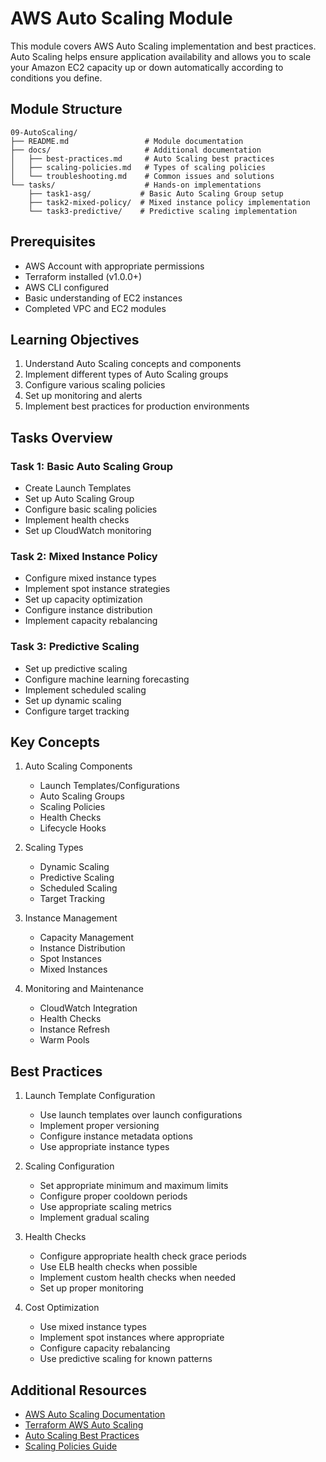 # AWS Auto Scaling Module

This module covers AWS Auto Scaling implementation and best practices. Auto Scaling helps ensure application availability and allows you to scale your Amazon EC2 capacity up or down automatically according to conditions you define.

## Module Structure

```
09-AutoScaling/
├── README.md                 # Module documentation
├── docs/                     # Additional documentation
│   ├── best-practices.md     # Auto Scaling best practices
│   ├── scaling-policies.md   # Types of scaling policies
│   └── troubleshooting.md    # Common issues and solutions
└── tasks/                    # Hands-on implementations
    ├── task1-asg/           # Basic Auto Scaling Group setup
    ├── task2-mixed-policy/  # Mixed instance policy implementation
    └── task3-predictive/    # Predictive scaling implementation
```

## Prerequisites

- AWS Account with appropriate permissions
- Terraform installed (v1.0.0+)
- AWS CLI configured
- Basic understanding of EC2 instances
- Completed VPC and EC2 modules

## Learning Objectives

1. Understand Auto Scaling concepts and components
2. Implement different types of Auto Scaling groups
3. Configure various scaling policies
4. Set up monitoring and alerts
5. Implement best practices for production environments

## Tasks Overview

### Task 1: Basic Auto Scaling Group
- Create Launch Templates
- Set up Auto Scaling Group
- Configure basic scaling policies
- Implement health checks
- Set up CloudWatch monitoring

### Task 2: Mixed Instance Policy
- Configure mixed instance types
- Implement spot instance strategies
- Set up capacity optimization
- Configure instance distribution
- Implement capacity rebalancing

### Task 3: Predictive Scaling
- Set up predictive scaling
- Configure machine learning forecasting
- Implement scheduled scaling
- Set up dynamic scaling
- Configure target tracking

## Key Concepts

1. Auto Scaling Components
   - Launch Templates/Configurations
   - Auto Scaling Groups
   - Scaling Policies
   - Health Checks
   - Lifecycle Hooks

2. Scaling Types
   - Dynamic Scaling
   - Predictive Scaling
   - Scheduled Scaling
   - Target Tracking

3. Instance Management
   - Capacity Management
   - Instance Distribution
   - Spot Instances
   - Mixed Instances

4. Monitoring and Maintenance
   - CloudWatch Integration
   - Health Checks
   - Instance Refresh
   - Warm Pools

## Best Practices

1. Launch Template Configuration
   - Use launch templates over launch configurations
   - Implement proper versioning
   - Configure instance metadata options
   - Use appropriate instance types

2. Scaling Configuration
   - Set appropriate minimum and maximum limits
   - Configure proper cooldown periods
   - Use appropriate scaling metrics
   - Implement gradual scaling

3. Health Checks
   - Configure appropriate health check grace periods
   - Use ELB health checks when possible
   - Implement custom health checks when needed
   - Set up proper monitoring

4. Cost Optimization
   - Use mixed instance types
   - Implement spot instances where appropriate
   - Configure capacity rebalancing
   - Use predictive scaling for known patterns

## Additional Resources

- [AWS Auto Scaling Documentation](https://docs.aws.amazon.com/autoscaling/ec2/userguide/what-is-amazon-ec2-auto-scaling.html)
- [Terraform AWS Auto Scaling](https://registry.terraform.io/providers/hashicorp/aws/latest/docs/resources/autoscaling_group)
- [Auto Scaling Best Practices](https://docs.aws.amazon.com/autoscaling/ec2/userguide/auto-scaling-best-practices.html)
- [Scaling Policies Guide](https://docs.aws.amazon.com/autoscaling/ec2/userguide/as-scale-based-on-demand.html) 